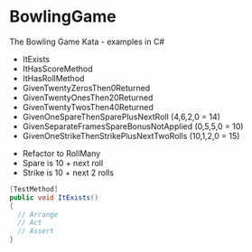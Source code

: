 # BowlingGame
The Bowling Game Kata - examples in C#

* ItExists
* ItHasScoreMethod
* ItHasRollMethod
* GivenTwentyZerosThen0Returned
* GivenTwentyOnesThen20Returned
* GivenTwentyTwosThen40Returned
* GivenOneSpareThenSparePlusNextRoll (4,6,2,0 = 14)
* GivenSeparateFramesSpareBonusNotApplied (0,5,5,0 = 10)
* GivenOneStrikeThenStrikePlusNextTwoRolls (10,1,2,0 = 15)

- Refactor to RollMany
- Spare is 10 + next roll
- Strike is 10 + next 2 rolls

```csharp
[TestMethod]
public void ItExists() 
{
  // Arrange
  // Act
  // Assert
}
```
